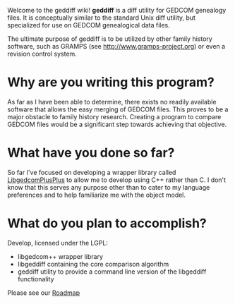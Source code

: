 Welcome to the geddiff wiki! **geddiff** is a diff utility for GEDCOM genealogy files. It is conceptually similar to the standard Unix diff utility, but specialized for use on GEDCOM genealogical data files.

The ultimate purpose of geddiff is to be utilized by other family history software, such as GRAMPS (see http://www.gramps-project.org) or even a revision control system.

# Why are you writing this program? #
As far as I have been able to determine, there exists no readily available software that allows the easy merging of GEDCOM files. This proves to be a major obstacle to family history research. Creating a program to compare GEDCOM files would be a significant step towards achieving that objective.

# What have you done so far? #
So far I've focused on developing a wrapper library called [LibgedcomPlusPlus](LibgedcomPlusPlus.md) to allow me to develop using C++ rather than C. I don't know that this serves any purpose other than to cater to my language preferences and to help familiarize me with the object model.

# What do you plan to accomplish? #
Develop, licensed under the LGPL:
  * libgedcom++ wrapper library
  * libgeddiff containing the core comparison algorithm
  * geddiff utility to provide a command line version of the libgeddiff functionality

Please see our [Roadmap](Roadmap.md)